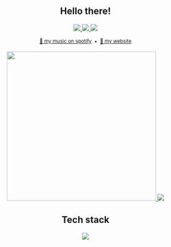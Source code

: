 <!-- Feel free to fork or copy me profile README, I don't mind! -->
<h2 align="center">Hello there!</h2>
<p align="center">
    <a href="https://twitter.com/skepfuskyjs">
        <img src="https://img.shields.io/badge/twitter-%40skepfuskyjs-%231DA1F2?style=for-the-badge&logoColor=white&logo=twitter" />
    </a>
    <a href="https://youtube.com/skepfusky97">
        <img src="https://img.shields.io/badge/youtube-skepfusky97-%23ff0000?style=for-the-badge&logo=youtube" />
    </a>
    <img src="https://img.shields.io/badge/discord-skepfusky%239673-%237289da?style=for-the-badge&logoColor=white&logo=discord" />
</p>
<div align="center">
    <small>
        <a href="https://open.spotify.com/artist/3fouosCOFa1ykd6j9DZkWl">🎵 my music on spotify</a>
        &nbsp;&bull;&nbsp;
        <a href="https://skepfusky.xyz">🦊 my website</a>
    </small>
    <br>
    <br>
    <a href="https://github.com/anuraghazra/github-readme-stats">
      <img width="349" src="https://github-readme-stats.vercel.app/api/top-langs/?username=skepfusky&theme=tokyonight&langs_count=5&hide_border=true&include_all_commits=true&card_width=300">
    </a>
    <img src="https://spotify-recently-played-readme.vercel.app/api?user=jgvyje30t89zw4r2xy66j4u63&count=5&unique=true">
</div>

<h2 align="center">Tech stack</h2>
<p align="center"><img src="https://skillicons.dev/icons?i=tailwind,sass,js,ts,py,vue,react,svelte,flask,fastapi,redis,cloudflare"/></p>
